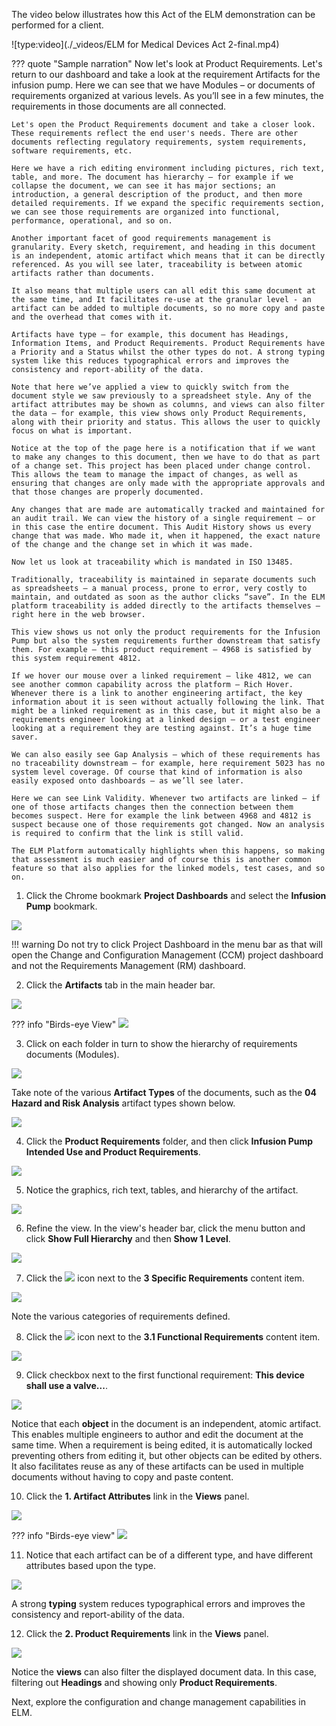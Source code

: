The video below illustrates how this Act of the ELM demonstration can be performed for a client.

![type:video](./_videos/ELM for Medical Devices Act 2-final.mp4)

??? quote "Sample narration"
    Now let's look at Product Requirements. Let's return to our dashboard and take a look at the requirement Artifacts for the infusion pump. Here we can see that we have Modules – or documents of requirements organized at various levels. As you’ll see in a few minutes, the requirements in those documents are all connected.

    Let's open the Product Requirements document and take a closer look. These requirements reflect the end user's needs. There are other documents reflecting regulatory requirements, system requirements, software requirements, etc.

    Here we have a rich editing environment including pictures, rich text, table, and more. The document has hierarchy – for example if we collapse the document, we can see it has major sections; an introduction, a general description of the product, and then more detailed requirements. If we expand the specific requirements section, we can see those requirements are organized into functional, performance, operational, and so on.

    Another important facet of good requirements management is granularity. Every sketch, requirement, and heading in this document is an independent, atomic artifact which means that it can be directly referenced. As you will see later, traceability is between atomic artifacts rather than documents.

    It also means that multiple users can all edit this same document at the same time, and It facilitates re-use at the granular level - an artifact can be added to multiple documents, so no more copy and paste and the overhead that comes with it.

    Artifacts have type – for example, this document has Headings, Information Items, and Product Requirements. Product Requirements have a Priority and a Status whilst the other types do not. A strong typing system like this reduces typographical errors and improves the consistency and report-ability of the data.

    Note that here we’ve applied a view to quickly switch from the document style we saw previously to a spreadsheet style. Any of the artifact attributes may be shown as columns, and views can also filter the data – for example, this view shows only Product Requirements, along with their priority and status. This allows the user to quickly focus on what is important.

    Notice at the top of the page here is a notification that if we want to make any changes to this document, then we have to do that as part of a change set. This project has been placed under change control. This allows the team to manage the impact of changes, as well as ensuring that changes are only made with the appropriate approvals and that those changes are properly documented.

    Any changes that are made are automatically tracked and maintained for an audit trail. We can view the history of a single requirement – or in this case the entire document. This Audit History shows us every change that was made. Who made it, when it happened, the exact nature of the change and the change set in which it was made.

    Now let us look at traceability which is mandated in ISO 13485.

    Traditionally, traceability is maintained in separate documents such as spreadsheets – a manual process, prone to error, very costly to maintain, and outdated as soon as the author clicks “save”. In the ELM platform traceability is added directly to the artifacts themselves – right here in the web browser.

    This view shows us not only the product requirements for the Infusion Pump but also the system requirements further downstream that satisfy them. For example – this product requirement – 4968 is satisfied by this system requirement 4812.

    If we hover our mouse over a linked requirement – like 4812, we can see another common capability across the platform – Rich Hover. Whenever there is a link to another engineering artifact, the key information about it is seen without actually following the link. That might be a linked requirement as in this case, but it might also be a requirements engineer looking at a linked design – or a test engineer looking at a requirement they are testing against. It’s a huge time saver.

    We can also easily see Gap Analysis – which of these requirements has no traceability downstream – for example, here requirement 5023 has no system level coverage. Of course that kind of information is also easily exposed onto dashboards – as we’ll see later.

    Here we can see Link Validity. Whenever two artifacts are linked – if one of those artifacts changes then the connection between them becomes suspect. Here for example the link between 4968 and 4812 is suspect because one of those requirements got changed. Now an analysis is required to confirm that the link is still valid.

    The ELM Platform automatically highlights when this happens, so making that assessment is much easier and of course this is another common feature so that also applies for the linked models, test cases, and so on.

1. Click the Chrome bookmark **Project Dashboards** and select the **Infusion Pump** bookmark.

![](_attachments/ReturnToDashboard.png)

!!! warning
    Do not try to click Project Dashboard in the menu bar as that will open the Change and Configuration Management (CCM) project dashboard and not the Requirements Management (RM) dashboard.

2. Click the **Artifacts** tab in the main header bar.

![](_attachments/HeaderBar-Artifacts.png)

??? info "Birds-eye View"
    ![](_attachments/HeaderBar-BEV.png)

3. Click on each folder in turn to show the hierarchy of requirements documents (Modules).

![](_attachments/Artifacts.png)

Take note of the various **Artifact Types** of the documents, such as the **04 Hazard and Risk Analysis** artifact types shown below.

![](_attachments/ArtifactTypes.png)

4. Click the **Product Requirements** folder, and then click **Infusion Pump Intended Use and Product Requirements**.

![](_attachments/Artifacts-ProductRequirements.png)

5. Notice the graphics, rich text, tables, and hierarchy of the artifact.

![](_attachments/Artifacts-ProductRequirements-HighLevel.png)

6. Refine the view. In the view's header bar, click the menu button and click **Show Full Hierarchy** and then **Show 1 Level**.

![](_attachments/Artifacts-ProductRequirements-1level.png)

7. Click the ![](_attachments/ExpandIcon.png) icon next to the **3 Specific Requirements** content item.

![](_attachments/Artifacts-ProductRequirements-1levelView.png)

Note the various categories of requirements defined.

8. Click the ![](_attachments/ExpandIcon.png) icon next to the **3.1 Functional Requirements** content item.

![](_attachments/Artifacts-ProductRequirements-FunctionalRequirements.png)

9. Click checkbox next to the first functional requirement: **This device shall use a valve...**.

![](_attachments/Artifacts-ProductRequirements-FunctionalRequirements-1stItem.png)

Notice that each **object** in the document is an independent, atomic artifact. This enables multiple engineers to author and edit the document at the same time. When a requirement is being edited, it is automatically locked preventing others from editing it, but other objects can be edited by others. It also facilitates reuse as any of these artifacts can be used in multiple documents without having to copy and paste content.

10. Click the **1. Artifact Attributes** link in the **Views** panel.

![](_attachments/Artifacts-ViewsMenu.png)

??? info "Birds-eye view"
    ![](_attachments/Artifacts-ViewsMenu-BEV.png)

11. Notice that each artifact can be of a different type, and have different attributes based upon the type.

![](_attachments/Artifacts-ArtifactTypes.png)

A strong **typing** system reduces typographical errors and improves the consistency and report-ability of the data.

12. Click the **2. Product Requirements** link in the **Views** panel.

![](_attachments/Artifacts-ViewsMenu-2.png)

Notice the **views** can also filter the displayed document data. In this case, filtering out **Headings** and showing only **Product Requirements**.

Next, explore the configuration and change management capabilities in ELM.
